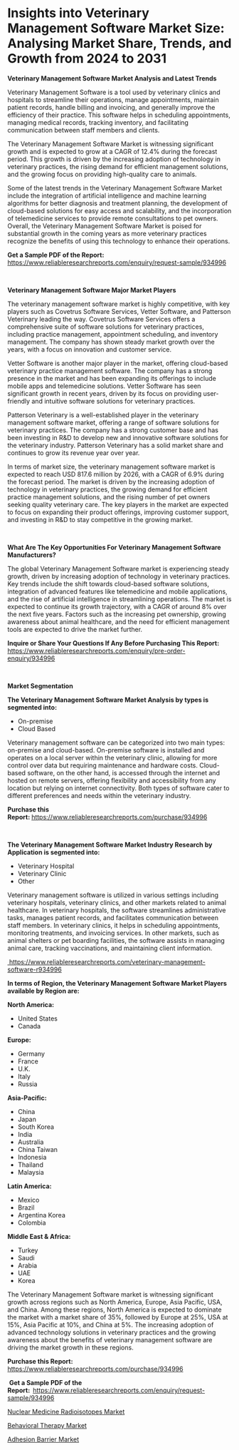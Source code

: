 <p><h1>Insights into Veterinary Management Software Market Size: Analysing Market Share, Trends, and Growth from 2024 to 2031</h1></p><p><strong>Veterinary Management Software Market Analysis and Latest Trends</strong></p>
<p><p>Veterinary Management Software is a tool used by veterinary clinics and hospitals to streamline their operations, manage appointments, maintain patient records, handle billing and invoicing, and generally improve the efficiency of their practice. This software helps in scheduling appointments, managing medical records, tracking inventory, and facilitating communication between staff members and clients. </p><p>The Veterinary Management Software Market is witnessing significant growth and is expected to grow at a CAGR of 12.4% during the forecast period. This growth is driven by the increasing adoption of technology in veterinary practices, the rising demand for efficient management solutions, and the growing focus on providing high-quality care to animals. </p><p>Some of the latest trends in the Veterinary Management Software Market include the integration of artificial intelligence and machine learning algorithms for better diagnosis and treatment planning, the development of cloud-based solutions for easy access and scalability, and the incorporation of telemedicine services to provide remote consultations to pet owners. Overall, the Veterinary Management Software Market is poised for substantial growth in the coming years as more veterinary practices recognize the benefits of using this technology to enhance their operations.</p></p>
<p><strong>Get a Sample PDF of the Report:&nbsp;</strong> <a href="https://www.reliableresearchreports.com/enquiry/request-sample/934996">https://www.reliableresearchreports.com/enquiry/request-sample/934996</a></p>
<p>&nbsp;</p>
<p><strong>Veterinary Management Software Major Market Players</strong></p>
<p><p>The veterinary management software market is highly competitive, with key players such as Covetrus Software Services, Vetter Software, and Patterson Veterinary leading the way. Covetrus Software Services offers a comprehensive suite of software solutions for veterinary practices, including practice management, appointment scheduling, and inventory management. The company has shown steady market growth over the years, with a focus on innovation and customer service.</p><p>Vetter Software is another major player in the market, offering cloud-based veterinary practice management software. The company has a strong presence in the market and has been expanding its offerings to include mobile apps and telemedicine solutions. Vetter Software has seen significant growth in recent years, driven by its focus on providing user-friendly and intuitive software solutions for veterinary practices.</p><p>Patterson Veterinary is a well-established player in the veterinary management software market, offering a range of software solutions for veterinary practices. The company has a strong customer base and has been investing in R&D to develop new and innovative software solutions for the veterinary industry. Patterson Veterinary has a solid market share and continues to grow its revenue year over year.</p><p>In terms of market size, the veterinary management software market is expected to reach USD 817.6 million by 2026, with a CAGR of 6.9% during the forecast period. The market is driven by the increasing adoption of technology in veterinary practices, the growing demand for efficient practice management solutions, and the rising number of pet owners seeking quality veterinary care. The key players in the market are expected to focus on expanding their product offerings, improving customer support, and investing in R&D to stay competitive in the growing market.</p></p>
<p>&nbsp;</p>
<p><strong>What Are The Key Opportunities For Veterinary Management Software Manufacturers?</strong></p>
<p><p>The global Veterinary Management Software market is experiencing steady growth, driven by increasing adoption of technology in veterinary practices. Key trends include the shift towards cloud-based software solutions, integration of advanced features like telemedicine and mobile applications, and the rise of artificial intelligence in streamlining operations. The market is expected to continue its growth trajectory, with a CAGR of around 8% over the next five years. Factors such as the increasing pet ownership, growing awareness about animal healthcare, and the need for efficient management tools are expected to drive the market further.</p></p>
<p><strong>Inquire or Share Your Questions If Any Before Purchasing This Report:</strong> <a href="https://www.reliableresearchreports.com/enquiry/pre-order-enquiry/934996">https://www.reliableresearchreports.com/enquiry/pre-order-enquiry/934996</a></p>
<p>&nbsp;</p>
<p><strong>Market Segmentation</strong></p>
<p><strong>The Veterinary Management Software Market Analysis by types is segmented into:</strong></p>
<p><ul><li>On-premise</li><li>Cloud Based</li></ul></p>
<p><p>Veterinary management software can be categorized into two main types: on-premise and cloud-based. On-premise software is installed and operates on a local server within the veterinary clinic, allowing for more control over data but requiring maintenance and hardware costs. Cloud-based software, on the other hand, is accessed through the internet and hosted on remote servers, offering flexibility and accessibility from any location but relying on internet connectivity. Both types of software cater to different preferences and needs within the veterinary industry.</p></p>
<p><strong>Purchase this Report:&nbsp;</strong><a href="https://www.reliableresearchreports.com/purchase/934996">https://www.reliableresearchreports.com/purchase/934996</a></p>
<p>&nbsp;</p>
<p><strong>The Veterinary Management Software Market Industry Research by Application is segmented into:</strong></p>
<p><ul><li>Veterinary Hospital</li><li>Veterinary Clinic</li><li>Other</li></ul></p>
<p><p>Veterinary management software is utilized in various settings including veterinary hospitals, veterinary clinics, and other markets related to animal healthcare. In veterinary hospitals, the software streamlines administrative tasks, manages patient records, and facilitates communication between staff members. In veterinary clinics, it helps in scheduling appointments, monitoring treatments, and invoicing services. In other markets, such as animal shelters or pet boarding facilities, the software assists in managing animal care, tracking vaccinations, and maintaining client information.</p></p>
<p><a href="https://www.reliableresearchreports.com/veterinary-management-software-r934996">&nbsp;https://www.reliableresearchreports.com/veterinary-management-software-r934996</a></p>
<p><strong>In terms of Region, the Veterinary Management Software Market Players available by Region are:</strong></p>
<p>
    <p> <strong> North America: </strong>
        <ul>
            <li>United States</li>
            <li>Canada</li>
        </ul>
        </p> 
    <p> <strong> Europe: </strong>
        <ul>
            <li>Germany</li>
            <li>France</li>
            <li>U.K.</li>
            <li>Italy</li>
            <li>Russia</li>
        </ul>
        </p> 
    <p> <strong> Asia-Pacific: </strong>
        <ul>
            <li>China</li>
            <li>Japan</li>
            <li>South Korea</li>
            <li>India</li>
            <li>Australia</li>
            <li>China Taiwan</li>
            <li>Indonesia</li>
            <li>Thailand</li>
            <li>Malaysia</li>
        </ul>
        </p> 
    <p> <strong> Latin America: </strong>
        <ul>
            <li>Mexico</li>
            <li>Brazil</li>
            <li>Argentina Korea</li>
            <li>Colombia</li>
        </ul>
        </p> 
    <p> <strong> Middle East & Africa: </strong>
        <ul>
            <li>Turkey</li>
            <li>Saudi</li>
            <li>Arabia</li>
            <li>UAE</li>
            <li>Korea</li>
        </ul>
    </p>
    </p>
<p><p>The Veterinary Management Software market is witnessing significant growth across regions such as North America, Europe, Asia Pacific, USA, and China. Among these regions, North America is expected to dominate the market with a market share of 35%, followed by Europe at 25%, USA at 15%, Asia Pacific at 10%, and China at 5%. The increasing adoption of advanced technology solutions in veterinary practices and the growing awareness about the benefits of veterinary management software are driving the market growth in these regions.</p></p>
<p><strong>Purchase this Report: </strong><a href="https://www.reliableresearchreports.com/purchase/934996">https://www.reliableresearchreports.com/purchase/934996</a></p>
<p>&nbsp;<strong>Get a Sample PDF of the Report:&nbsp;&nbsp;</strong><a href="https://www.reliableresearchreports.com/enquiry/request-sample/934996">https://www.reliableresearchreports.com/enquiry/request-sample/934996</a></p>
<p><strong></strong></p>
<p><p><a href="https://view.publitas.com/reportprime-1/nuclear-medicine-radioisotopes-market-overview-global-market-trends-and-future-prospects-from-2024-to-2031/">Nuclear Medicine Radioisotopes Market</a></p><p><a href="https://github.com/kathiaseamanalvaradovlprc2h/Market-Research-Report-List-3/blob/main/behavioral-therapy-market.md">Behavioral Therapy Market</a></p><p><a href="https://github.com/wusalecollins540tpqoz/Market-Research-Report-List-3/blob/main/adhesion-barrier-market.md">Adhesion Barrier Market</a></p></p>